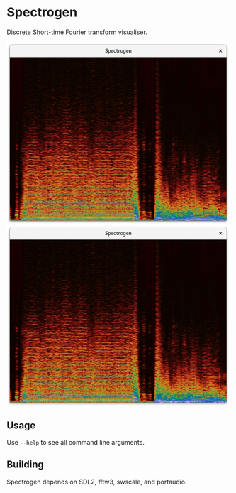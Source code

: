 # Spectrogen

Discrete Short-time Fourier transform visualiser.

![Record mode](/doc/record.png?raw=true "Record")
![Static sample mode](/doc/record.png?raw=true "Static sample")

## Usage

Use `--help` to see all command line arguments.

## Building

Spectrogen depends on SDL2, fftw3, swscale, and portaudio.
